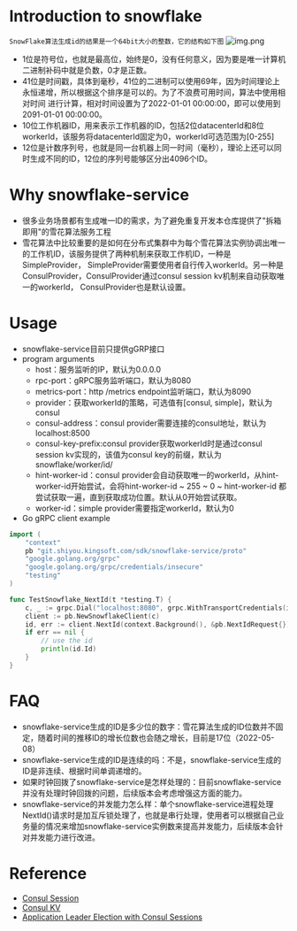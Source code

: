 # Introduction to snowflake
```SnowFlake算法生成id的结果是一个64bit大小的整数，它的结构如下图```
![img.png](images/snowflake_bit.png)
- 1位是符号位，也就是最高位，始终是0，没有任何意义，因为要是唯一计算机二进制补码中就是负数，0才是正数。
- 41位是时间戳，具体到毫秒，41位的二进制可以使用69年，因为时间理论上永恒递增，所以根据这个排序是可以的。为了不浪费可用时间，算法中使用相对时间
进行计算，相对时间设置为了2022-01-01 00:00:00，即可以使用到2091-01-01 00:00:00。
- 10位工作机器ID，用来表示工作机器的ID，包括2位datacenterId和8位workerId，该服务将datacenterId固定为0，workerId可选范围为[0-255]
- 12位是计数序列号，也就是同一台机器上同一时间（毫秒），理论上还可以同时生成不同的ID，12位的序列号能够区分出4096个ID。

# Why snowflake-service
- 很多业务场景都有生成唯一ID的需求，为了避免重复开发本仓库提供了"拆箱即用"的雪花算法服务工程
- 雪花算法中比较重要的是如何在分布式集群中为每个雪花算法实例协调出唯一的工作机ID，该服务提供了两种机制来获取工作机ID，一种是SimpleProvider，
SimpleProvider需要使用者自行传入workerId。另一种是ConsulProvider，ConsulProvider通过consul session kv机制来自动获取唯一的workerId，
ConsulProvider也是默认设置。

# Usage
- snowflake-service目前只提供gGRP接口
- program arguments
    - host：服务监听的IP，默认为0.0.0.0
    - rpc-port：gRPC服务监听端口，默认为8080
    - metrics-port：http /metrics endpoint监听端口，默认为8090
    - provider：获取workerId的策略，可选值有[consul, simple]，默认为consul
    - consul-address：consul provider需要连接的consul地址，默认为localhost:8500
    - consul-key-prefix:consul provider获取workerId时是通过consul session kv实现的，该值为consul key的前缀，默认为snowflake/worker/id/
    - hint-worker-id：consul provider会自动获取唯一的workerId，从hint-worker-id开始尝试，会将hint-worker-id ~ 255 ~ 0 ~ hint-worker-id
    都尝试获取一遍，直到获取成功位置。默认从0开始尝试获取。
    - worker-id：simple provider需要指定workerId，默认为0
- Go gRPC client example
```go
import (
	"context"
	pb "git.shiyou.kingsoft.com/sdk/snowflake-service/proto"
	"google.golang.org/grpc"
	"google.golang.org/grpc/credentials/insecure"
	"testing"
)

func TestSnowflake_NextId(t *testing.T) {
	c, _ := grpc.Dial("localhost:8080", grpc.WithTransportCredentials(insecure.NewCredentials()))
	client := pb.NewSnowflakeClient(c)
	id, err := client.NextId(context.Background(), &pb.NextIdRequest{})
	if err == nil {
		// use the id
		println(id.Id)
	}
}
```


# FAQ
- snowflake-service生成的ID是多少位的数字：雪花算法生成的ID位数并不固定，随着时间的推移ID的增长位数也会随之增长，目前是17位（2022-05-08）
- snowflake-service生成的ID是连续的吗：不是，snowflake-service生成的ID是非连续、根据时间单调递增的。
- 如果时钟回拨了snowflake-service是怎样处理的：目前snowflake-service并没有处理时钟回拨的问题，后续版本会考虑增强这方面的能力。
- snowflake-service的并发能力怎么样：单个snowflake-service进程处理NextId()请求时是加互斥锁处理了，也就是串行处理，使用者可以根据自己业务量的情况来增加snowflake-service实例数来提高并发能力，后续版本会针对并发能力进行改进。

# Reference
- [Consul Session](https://www.consul.io/docs/dynamic-app-config/sessions)
- [Consul KV](https://www.consul.io/docs/dynamic-app-config/kv)
- [Application Leader Election with Consul Sessions](https://learn.hashicorp.com/tutorials/consul/application-leader-elections)
